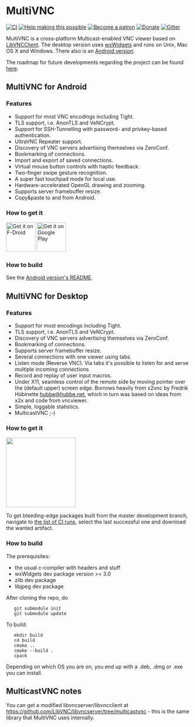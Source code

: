 
# MultiVNC

[![CI](https://github.com/bk138/multivnc/actions/workflows/ci.yml/badge.svg)](https://github.com/bk138/multivnc/actions/workflows/ci.yml)
[![Help making this possible](https://img.shields.io/badge/liberapay-donate-yellow.png)](https://liberapay.com/bk138/donate)
[![Become a patron](https://img.shields.io/badge/patreon-donate-yellow.svg)](https://www.patreon.com/bk138)
[![Donate](https://img.shields.io/badge/paypal-donate-yellow.png)](https://www.paypal.com/donate/?hosted_button_id=HKRTWKNKBKPKN)
[![Gitter](https://badges.gitter.im/multivnc/community.svg)](https://gitter.im/multivnc/community?utm_source=badge&utm_medium=badge&utm_campaign=pr-badge)

MultiVNC is a cross-platform Multicast-enabled VNC viewer based on
[LibVNCClient](https://github.com/LibVNC/libvncserver). The desktop version
uses [wxWidgets](https://www.wxwidgets.org/) and runs on Unix, Mac OS X and
Windows. There also is an [Android version](/android/).

The roadmap for future developments regarding the project can be found
[here](https://github.com/bk138/multivnc/projects).

## MultiVNC for Android

### Features

* Support for most VNC encodings including Tight.
* TLS support, i.e. AnonTLS and VeNCrypt.
* Support for SSH-Tunnelling with password- and privkey-based authentication.
* UltraVNC Repeater support.
* Discovery of VNC servers advertising themselves via ZeroConf.
* Bookmarking of connections.
* Import and export of saved connections.
* Virtual mouse button controls with haptic feedback.
* Two-finger swipe gesture recognition.
* A super fast touchpad mode for local use.
* Hardware-accelerated OpenGL drawing and zooming.
* Supports server framebuffer resize.
* Copy&paste to and from Android.

### How to get it

[<img src="https://fdroid.gitlab.io/artwork/badge/get-it-on.png"
     alt="Get it on F-Droid"
     height="80">](https://f-droid.org/packages/com.coboltforge.dontmind.multivnc/)
[<img src="https://play.google.com/intl/en_us/badges/images/generic/en-play-badge.png"
     alt="Get it on Google Play"
     height="80">](https://play.google.com/store/apps/details?id=com.coboltforge.dontmind.multivnc)

### How to build

See the [Android version's README](android/README.md).

## MultiVNC for Desktop

### Features

* Support for most encodings including Tight.
* TLS support, i.e. AnonTLS and VeNCrypt.
* Discovery of VNC servers advertising themselves via ZeroConf. 
* Bookmarking of connections.
* Supports server framebuffer resize.
* Several connections with one viewer using tabs.
* Listen mode (Reverse VNC). Via tabs it's possible to listen 
  for and serve multiple incoming connections.
* Record and replay of user input macros.
* Under X11, seamless control of the remote side by moving pointer over the
  (default upper) screen edge. Borrows heavily from x2vnc by
  Fredrik Hübinette <hubbe@hubbe.net>, which in turn was based on
  ideas from x2x and code from vncviewer.
* Simple, loggable statistics.
* MulticastVNC ;-)

### How to get it

[<img src="https://flathub.org/assets/badges/flathub-badge-i-en.png" width="190px" />](https://flathub.org/apps/details/net.christianbeier.MultiVNC)

To get bleeding-edge packages built from the master development branch, navigate to
[the list of CI runs](https://github.com/bk138/multivnc/actions/workflows/ci.yml),
select the last successful one and download the wanted artifact.

### How to build

The prerequisites:

* the usual c-compiler with headers and stuff
* wxWidgets dev package version >= 3.0
* zlib dev package 
* libjpeg dev package 

After cloning the repo, do

```
   git submodule init
   git submodule update
```

To build:

```
   mkdir build
   cd build
   cmake ..
   cmake --build .
   cpack
```

Depending on which OS you are on, you end up with a .deb, .dmg or .exe you can install.

## MulticastVNC notes

You can get a modified libvncserver/libvncclient at
https://github.com/LibVNC/libvncserver/tree/multicastvnc -
this is the same library that MultiVNC uses internally.

